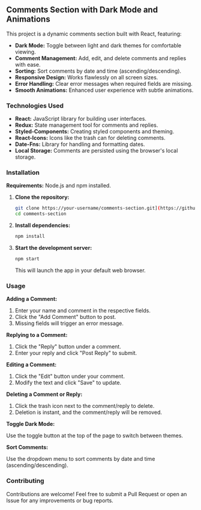 ## Comments Section with Dark Mode and Animations

This project is a dynamic comments section built with React, featuring:

* **Dark Mode:** Toggle between light and dark themes for comfortable viewing.
* **Comment Management:** Add, edit, and delete comments and replies with ease.
* **Sorting:** Sort comments by date and time (ascending/descending).
* **Responsive Design:** Works flawlessly on all screen sizes.
* **Error Handling:** Clear error messages when required fields are missing.
* **Smooth Animations:** Enhanced user experience with subtle animations.

### Technologies Used

* **React:** JavaScript library for building user interfaces.
* **Redux:** State management tool for comments and replies.
* **Styled-Components:** Creating styled components and theming.
* **React-Icons:** Icons like the trash can for deleting comments.
* **Date-Fns:** Library for handling and formatting dates.
* **Local Storage:** Comments are persisted using the browser's local storage.

### Installation

**Requirements:** Node.js and npm installed.

1. **Clone the repository:**

   ```bash
   git clone https://your-username/comments-section.git](https://github.com/Apocalypse96/HealthFlex.git
   cd comments-section
   ```

2. **Install dependencies:**

   ```bash
   npm install
   ```

3. **Start the development server:**

   ```bash
   npm start
   ```

   This will launch the app in your default web browser.

### Usage

**Adding a Comment:**

1. Enter your name and comment in the respective fields.
2. Click the "Add Comment" button to post.
3. Missing fields will trigger an error message.

**Replying to a Comment:**

1. Click the "Reply" button under a comment.
2. Enter your reply and click "Post Reply" to submit.

**Editing a Comment:**

1. Click the "Edit" button under your comment.
2. Modify the text and click "Save" to update.

**Deleting a Comment or Reply:**

1. Click the trash icon next to the comment/reply to delete.
2. Deletion is instant, and the comment/reply will be removed.

**Toggle Dark Mode:**

Use the toggle button at the top of the page to switch between themes.

**Sort Comments:**

Use the dropdown menu to sort comments by date and time (ascending/descending).

### Contributing

Contributions are welcome! Feel free to submit a Pull Request or open an Issue for any improvements or bug reports.

